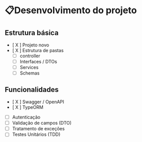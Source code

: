 # 📋Desenvolvimento do projeto

## Estrutura básica
- [ X ] Projeto novo
- [ X ] Estrutura de pastas
    - [ ] controller
    - [ ] Interfaces / DTOs
    - [ ] Services
    - [ ] Schemas

## Funcionalidades
- [ X ] Swagger / OpenAPI
- [ X ] TypeORM
- [ ] Autenticação
- [ ] Validação de campos (DTO)
- [ ] Tratamento de exceções
- [ ] Testes Unitários (TDD)
